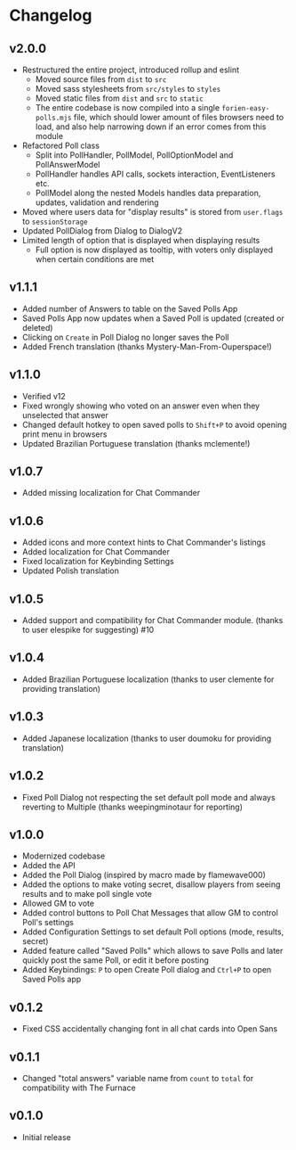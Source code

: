 # Changelog

## v2.0.0
- Restructured the entire project, introduced rollup and eslint
  - Moved source files from `dist` to `src`
  - Moved sass stylesheets from `src/styles` to `styles`
  - Moved static files from `dist` and `src` to `static`
  - The entire codebase is now compiled into a single `forien-easy-polls.mjs` file, which should lower amount of files
    browsers need to load, and also help narrowing down if an error comes from this module
- Refactored Poll class
  - Split into PollHandler, PollModel, PollOptionModel and PollAnswerModel
  - PollHandler handles API calls, sockets interaction, EventListeners etc.
  - PollModel along the nested Models handles data preparation, updates, validation and rendering
- Moved where users data for "display results" is stored from `user.flags` to `sessionStorage`
- Updated PollDialog from Dialog to DialogV2
- Limited length of option that is displayed when displaying results
  - Full option is now displayed as tooltip, with voters only displayed when certain conditions are met

## v1.1.1
* Added number of Answers to table on the Saved Polls App
* Saved Polls App now updates when a Saved Poll is updated (created or deleted)
* Clicking on `Create` in Poll Dialog no longer saves the Poll
* Added French translation (thanks Mystery-Man-From-Ouperspace!)

## v1.1.0
* Verified v12
* Fixed wrongly showing who voted on an answer even when they unselected that answer
* Changed default hotkey to open saved polls to `Shift+P` to avoid opening print menu in browsers
* Updated Brazilian Portuguese translation (thanks mclemente!)

## v1.0.7
* Added missing localization for Chat Commander

## v1.0.6
* Added icons and more context hints to Chat Commander's listings
* Added localization for Chat Commander
* Fixed localization for Keybinding Settings
* Updated Polish translation

## v1.0.5
* Added support and compatibility for Chat Commander module. (thanks to user elespike for suggesting) #10

## v1.0.4
* Added Brazilian Portuguese localization (thanks to user clemente for providing translation)

## v1.0.3 
* Added Japanese localization (thanks to user doumoku for providing translation)

## v1.0.2
* Fixed Poll Dialog not respecting the set default poll mode and always reverting to Multiple (thanks weepingminotaur for reporting)

## v1.0.0
* Modernized codebase
* Added the API
* Added the Poll Dialog (inspired by macro made by flamewave000)
* Added the options to make voting secret, disallow players from seeing results and to make poll single vote
* Allowed GM to vote
* Added control buttons to Poll Chat Messages that allow GM to control Poll's settings
* Added Configuration Settings to set default Poll options (mode, results, secret)
* Added feature called "Saved Polls" which allows to save Polls and later quickly post the same Poll, or edit it before posting
* Added Keybindings: `P` to open Create Poll dialog and `Ctrl+P` to open Saved Polls app

## v0.1.2
* Fixed CSS accidentally changing font in all chat cards into Open Sans

## v0.1.1
* Changed "total answers" variable name from `count` to `total` for compatibility with The Furnace

## v0.1.0
* Initial release
